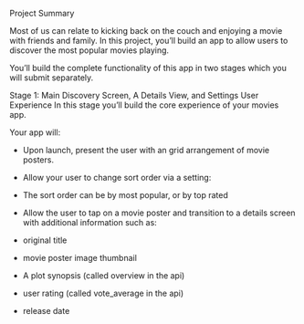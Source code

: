 Project Summary

Most of us can relate to kicking back on the couch and enjoying a movie with friends and family. In this project, you’ll build an app to allow users to discover the most popular movies playing.


You’ll build the complete functionality of this app in two stages which you will submit separately.


Stage 1:  Main Discovery Screen, A Details View, and Settings
User Experience
In this stage you’ll build the core experience of your movies app.


Your app will:

- Upon launch, present the user with an grid arrangement of movie posters.
- Allow your user to change sort order via a setting:

- The sort order can be by most popular, or by top rated
- Allow the user to tap on a movie poster and transition to a details screen with additional information such as:
- original title
- movie poster image thumbnail
- A plot synopsis (called overview in the api)
- user rating (called vote_average in the api)
- release date
